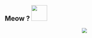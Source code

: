 ## Meow ? <img src="https://media.giphy.com/media/mGcNjsfWAjY5AEZNw6/giphy.gif" width="50">
<p align="center">
   <img src="https://github-readme-stats.vercel.app/api?username=kurnyaannn&theme=vue-dark&show_icons=true&hide=issues">
</p>

